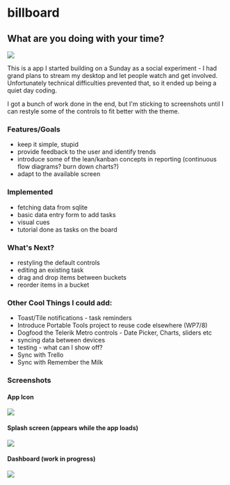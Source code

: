 # billboard

## What are you doing with your time?

![](https://github.com/shiftkey/billboard/raw/master/logo.png)

This is a app I started building on a Sunday as a social experiment - I had grand plans to stream my desktop and let people watch and get involved. Unfortunately technical difficulties prevented that, so it ended up being a quiet day coding.

I got a bunch of work done in the end, but I'm sticking to screenshots until I can restyle some of the controls to fit better with the theme.

### Features/Goals
 - keep it simple, stupid
 - provide feedback to the user and identify trends
 - introduce some of the lean/kanban concepts in reporting (continuous flow diagrams? burn down charts?)
 - adapt to the available screen


### Implemented
 
 - fetching data from sqlite
 - basic data entry form to add tasks
 - visual cues
 - tutorial done as tasks on the board

### What's Next?
 
 - restyling the default controls 
 - editing an existing task
 - drag and drop items between buckets
 - reorder items in a bucket

### Other Cool Things I could add:

 - Toast/Tile notifications - task reminders
 - Introduce Portable Tools project to reuse code elsewhere (WP7/8)
 - Dogfood the Telerik Metro controls - Date Picker, Charts, sliders etc
 - syncing data between devices
 - testing - what can I show off?
 - Sync with Trello
 - Sync with Remember the Milk

### Screenshots

#### App Icon

![](https://github.com/shiftkey/billboard/raw/master/screenshots/icon.png)

#### Splash screen (appears while the app loads)

![](https://github.com/shiftkey/billboard/raw/master/screenshots/splashscreen.png)

#### Dashboard (work in progress)

![](https://github.com/shiftkey/billboard/raw/master/screenshots/welcome.png)